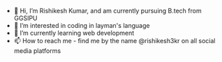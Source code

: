 - 👋 Hi, I’m Rishikesh Kumar, and am currently pursuing B.tech from GGSIPU
- 👀 I’m interested in coding in layman's language
- 🌱 I’m currently learning web development
- 📫 How to reach me - find me by the name @rishikesh3kr on all social media platforms

<!---
rishikesh3kr/rishikesh3kr is a ✨ special ✨ repository because its `README.md` (this file) appears on your GitHub profile.
You can click the Preview link to take a look at your changes.
--->
